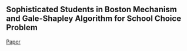 ## Sophisticated Students in Boston Mechanism and Gale-Shapley Algorithm for School Choice Problem

[Paper](https://arxiv.org/abs/2108.05951)
